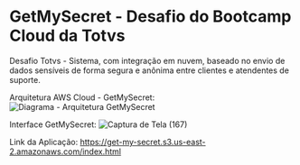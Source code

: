 # GetMySecret - Desafio do Bootcamp Cloud da Totvs
Desafio Totvs - Sistema, com integração em nuvem, baseado no envio de dados sensíveis de forma segura e anônima entre clientes e atendentes de suporte.

Arquitetura AWS Cloud - GetMySecret:
![Diagrama - Arquitetura GetMySecret](https://user-images.githubusercontent.com/76259118/182051322-42e561d8-3b6b-466e-82e6-f520e5d2c8a4.png)

Interface GetMySecret:
![Captura de Tela (167)](https://user-images.githubusercontent.com/76259118/182916028-ea6c7e01-e3bb-4fc9-b462-8d39743e0aca.png)

Link da Aplicação: https://get-my-secret.s3.us-east-2.amazonaws.com/index.html
